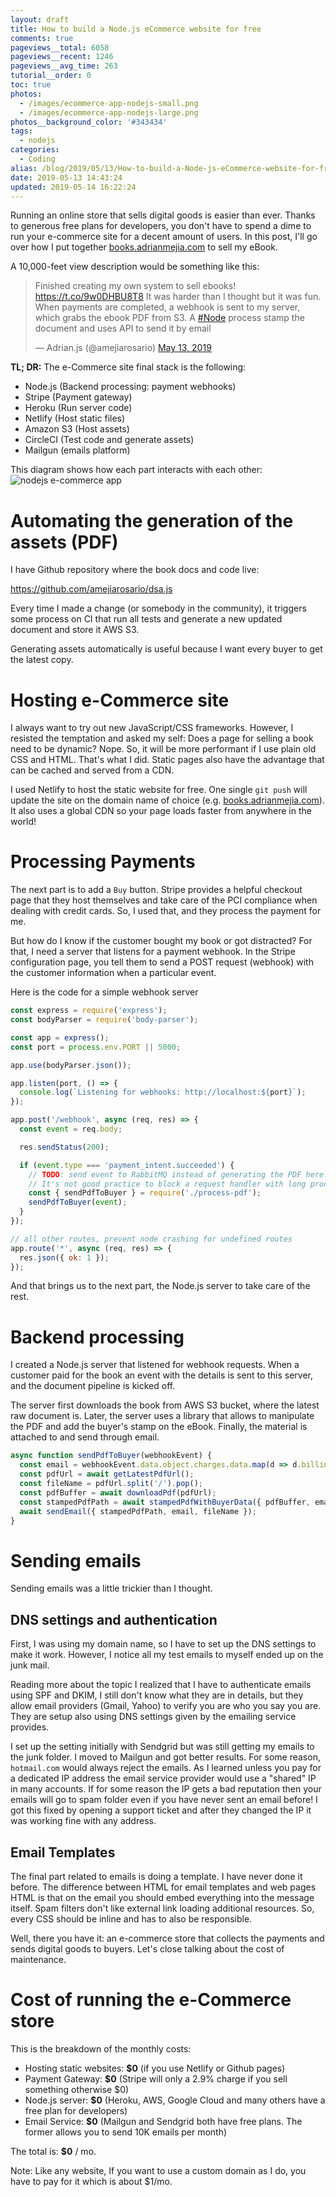 ```yaml
---
layout: draft
title: How to build a Node.js eCommerce website for free
comments: true
pageviews__total: 6058
pageviews__recent: 1246
pageviews__avg_time: 263
tutorial__order: 0
toc: true
photos:
  - /images/ecommerce-app-nodejs-small.png
  - /images/ecommerce-app-nodejs-large.png
photos__background_color: '#343434'
tags:
  - nodejs
categories:
  - Coding
alias: /blog/2019/05/13/How-to-build-a-Node-js-eCommerce-website-for-free/
date: 2019-05-13 14:43:24
updated: 2019-05-14 16:22:24
---
```


<script async src="https://platform.twitter.com/widgets.js" charset="utf-8"></script>


Running an online store that sells digital goods is easier than ever. Thanks to generous free plans for developers, you don't have to spend a dime to run your e-commerce site for a decent amount of users. In this post, I'll go over how I put together [books.adrianmejia.com](https://books.adrianmejia.com) to sell my eBook.

<!-- more -->

A 10,000-feet view description would be something like this:

<!-- https://twitter.com/amejiarosario/status/1127918275705413632 -->
<blockquote class="twitter-tweet"><p lang="en" dir="ltr">Finished creating my own system to sell ebooks! <a href="https://t.co/9w0DHBU8T8">https://t.co/9w0DHBU8T8</a> It was harder than I thought but it was fun. When payments are completed, a webhook is sent to my server, which grabs the ebook PDF from S3. A <a href="https://twitter.com/hashtag/Node?src=hash&amp;ref_src=twsrc%5Etfw">#Node</a> process stamp the document and uses API to send it by email</p>&mdash; Adrian.js (@amejiarosario) <a href="https://twitter.com/amejiarosario/status/1127918275705413632?ref_src=twsrc%5Etfw">May 13, 2019</a></blockquote>

**TL; DR:** The e-Commerce site final stack is the following:
- Node.js (Backend processing: payment webhooks)
- Stripe (Payment gateway)
- Heroku (Run server code)
- Netlify (Host static files)
- Amazon S3 (Host assets)
- CircleCI (Test code and generate assets)
- Mailgun (emails platform)

This diagram shows how each part interacts with each other:
![nodejs e-commerce app](/images/e-commerce-app-nodejs3.png)

# Automating the generation of the assets (PDF)

I have Github repository where the book docs and code live:

https://github.com/amejiarosario/dsa.js

Every time I made a change (or somebody in the community), it triggers some process on CI that run all tests and generate a new updated document and store it AWS S3.

Generating assets automatically is useful because I want every buyer to get the latest copy.

# Hosting e-Commerce site

I always want to try out new JavaScript/CSS frameworks. However, I resisted the temptation and asked my self: Does a page for selling a book need to be dynamic? Nope. So, it will be more performant if I use plain old CSS and HTML. That's what I did.
Static pages also have the advantage that can be cached and served from a CDN.

I used Netlify to host the static website for free. One single `git push`  will update the site on the domain name of choice (e.g. [books.adrianmejia.com](https://books.adrianmejia.com)). It also uses a global CDN so your page loads faster from anywhere in the world!

# Processing Payments

The next part is to add a `Buy` button. Stripe provides a helpful checkout page that they host themselves and take care of the PCI compliance when dealing with credit cards. So, I used that, and they process the payment for me.

But how do I know if the customer bought my book or got distracted? For that, I need a server that listens for a payment webhook. In the Stripe configuration page, you tell them to send a POST request (webhook) with the customer information when a particular event.

Here is the code for a simple webhook server

```js
const express = require('express');
const bodyParser = require('body-parser');

const app = express();
const port = process.env.PORT || 5000;

app.use(bodyParser.json());

app.listen(port, () => {
  console.log(`Listening for webhooks: http://localhost:${port}`);
});

app.post('/webhook', async (req, res) => {
  const event = req.body;

  res.sendStatus(200);

  if (event.type === 'payment_intent.succeeded') {
    // TODO: send event to RabbitMQ instead of generating the PDF here.
    // It's not good practice to block a request handler with long processes
    const { sendPdfToBuyer } = require('./process-pdf');
    sendPdfToBuyer(event);
  }
});

// all other routes, prevent node crashing for undefined routes
app.route('*', async (req, res) => {
  res.json({ ok: 1 });
});
```

And that brings us to the next part, the Node.js server to take care of the rest.

# Backend processing

I created a Node.js server that listened for webhook requests.  When a customer paid for the book an event with the details is sent to this server, and the document pipeline is kicked off.

The server first downloads the book from AWS S3 bucket, where the latest raw document is. Later, the server uses a library that allows to manipulate the PDF and add the buyer's stamp on the eBook. Finally, the material is attached to and send through email.

```js
async function sendPdfToBuyer(webhookEvent) {
  const email = webhookEvent.data.object.charges.data.map(d => d.billing_details.email).join(', ');
  const pdfUrl = await getLatestPdfUrl();
  const fileName = pdfUrl.split('/').pop();
  const pdfBuffer = await downloadPdf(pdfUrl);
  const stampedPdfPath = await stampedPdfWithBuyerData({ pdfBuffer, email, fileName });
  await sendEmail({ stampedPdfPath, email, fileName });
}
```

# Sending emails

Sending emails was a little trickier than I thought.

## DNS settings and authentication

First, I was using my domain name, so I have to set up the DNS settings to make it work. However, I notice all my test emails to myself ended up on the junk mail.

Reading more about the topic I realized that I have to authenticate emails using SPF and DKIM, I still don't know what they are in details, but they allow email providers (Gmail, Yahoo) to verify you are who you say you are. They are setup also using DNS settings given by the emailing service provides.

I set up the setting initially with Sendgrid but was still getting my emails to the junk folder. I moved to Mailgun and got better results. For some reason, `hotmail.com` would always reject the emails. As I learned unless you pay for a dedicated IP address the email service provider would use a "shared" IP in many accounts. If for some reason the IP gets a bad reputation then your emails will go to spam folder even if you have never sent an email before! I got this fixed by opening a support ticket and after they changed the IP it was working fine with any address.

## Email Templates

The final part related to emails is doing a template. I have never done it before. The difference between HTML for email templates and web pages HTML is that on the email you should embed everything into the message itself. Spam filters don't like external link loading additional resources. So, every CSS should be inline and has to also be responsible.

Well, there you have it: an e-commerce store that collects the payments and sends digital goods to buyers. Let's close talking about the cost of maintenance.

# Cost of running the e-Commerce store

This is the breakdown of the monthly costs:

- Hosting static websites: **$0** (if you use Netlify or Github pages)
- Payment Gateway: **$0** (Stripe will only a 2.9% charge if you sell something otherwise $0)
- Node.js server: **$0** (Heroku, AWS, Google Cloud and many others have a free plan for developers)
- Email Service: **$0** (Mailgun and Sendgrid both have free plans. The former allows you to send 10K emails per month)

The total is: **$0** / mo.

Note: Like any website, If you want to use a custom domain as I do, you have to pay for it which is about $1/mo.
